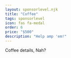 ```yaml
---
layout: sponsorlevel.njk
title: "Coffee"
tags: sponsorlevel
icon: fas fa-medal
order: 6
price: "$500"
description: "Help amp 'em!"
---
```


Coffee details, Nah?